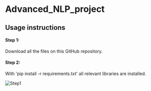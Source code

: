 # Advanced_NLP_project

## Usage instructions

#### Step 1: 
Download all the files on this GitHub repository.

#### Step 2: 
With 'pip install -r requirements.txt' all relevant libraries are installed. 

![Step1](/Advanced_NLP_project/Projektarbeit/images/step1.PNG)